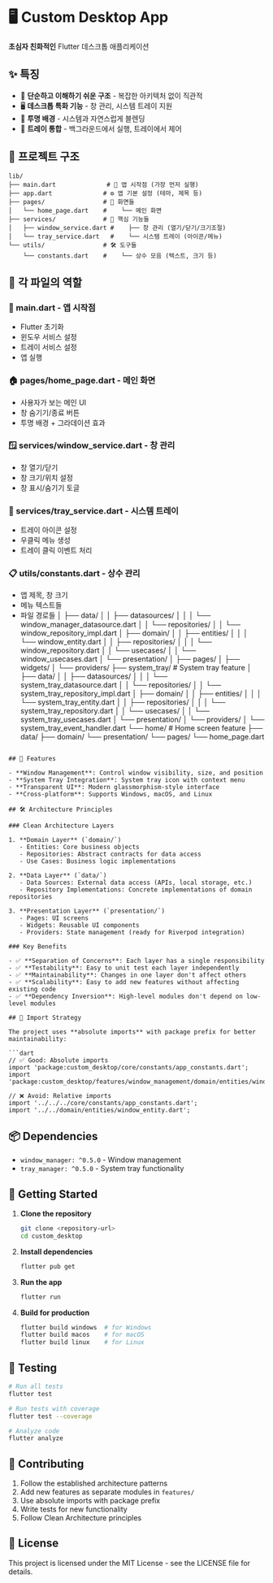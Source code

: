 # 🖥️ Custom Desktop App

**초심자 친화적인** Flutter 데스크톱 애플리케이션

## ✨ 특징

- 🎯 **단순하고 이해하기 쉬운 구조** - 복잡한 아키텍처 없이 직관적
- 🖥️ **데스크톱 특화 기능** - 창 관리, 시스템 트레이 지원
- 🎨 **투명 배경** - 시스템과 자연스럽게 블렌딩
- 📱 **트레이 통합** - 백그라운드에서 실행, 트레이에서 제어

## 📁 프로젝트 구조

```
lib/
├── main.dart              # 🚀 앱 시작점 (가장 먼저 실행)
├── app.dart              # ⚙️ 앱 기본 설정 (테마, 제목 등)
├── pages/                # 📄 화면들
│   └── home_page.dart    #    └── 메인 화면
├── services/             # 🔧 핵심 기능들
│   ├── window_service.dart #    ├── 창 관리 (열기/닫기/크기조절)
│   └── tray_service.dart   #    └── 시스템 트레이 (아이콘/메뉴)
└── utils/                # 🛠️ 도구들
    └── constants.dart    #    └── 상수 모음 (텍스트, 크기 등)
```

## 🎯 각 파일의 역할

### 📱 main.dart - 앱 시작점

- Flutter 초기화
- 윈도우 서비스 설정
- 트레이 서비스 설정
- 앱 실행

### 🏠 pages/home_page.dart - 메인 화면

- 사용자가 보는 메인 UI
- 창 숨기기/종료 버튼
- 투명 배경 + 그라데이션 효과

### 🪟 services/window_service.dart - 창 관리

- 창 열기/닫기
- 창 크기/위치 설정
- 창 표시/숨기기 토글

### 🔔 services/tray_service.dart - 시스템 트레이

- 트레이 아이콘 설정
- 우클릭 메뉴 생성
- 트레이 클릭 이벤트 처리

### 📋 utils/constants.dart - 상수 관리

- 앱 제목, 창 크기
- 메뉴 텍스트들
- 파일 경로들
  │ ├── data/
  │ │ ├── datasources/
  │ │ │ └── window_manager_datasource.dart
  │ │ └── repositories/
  │ │ └── window_repository_impl.dart
  │ ├── domain/
  │ │ ├── entities/
  │ │ │ └── window_entity.dart
  │ │ ├── repositories/
  │ │ │ └── window_repository.dart
  │ │ └── usecases/
  │ │ └── window_usecases.dart
  │ └── presentation/
  │ ├── pages/
  │ ├── widgets/
  │ └── providers/
  ├── system_tray/ # System tray feature
  │ ├── data/
  │ │ ├── datasources/
  │ │ │ └── system_tray_datasource.dart
  │ │ └── repositories/
  │ │ └── system_tray_repository_impl.dart
  │ ├── domain/
  │ │ ├── entities/
  │ │ │ └── system_tray_entity.dart
  │ │ ├── repositories/
  │ │ │ └── system_tray_repository.dart
  │ │ └── usecases/
  │ │ └── system_tray_usecases.dart
  │ └── presentation/
  │ └── providers/
  │ └── system_tray_event_handler.dart
  └── home/ # Home screen feature
  ├── data/
  ├── domain/
  └── presentation/
  └── pages/
  └── home_page.dart

````

## 🚀 Features

- **Window Management**: Control window visibility, size, and position
- **System Tray Integration**: System tray icon with context menu
- **Transparent UI**: Modern glassmorphism-style interface
- **Cross-platform**: Supports Windows, macOS, and Linux

## 🛠️ Architecture Principles

### Clean Architecture Layers

1. **Domain Layer** (`domain/`)
   - Entities: Core business objects
   - Repositories: Abstract contracts for data access
   - Use Cases: Business logic implementations

2. **Data Layer** (`data/`)
   - Data Sources: External data access (APIs, local storage, etc.)
   - Repository Implementations: Concrete implementations of domain repositories

3. **Presentation Layer** (`presentation/`)
   - Pages: UI screens
   - Widgets: Reusable UI components
   - Providers: State management (ready for Riverpod integration)

### Key Benefits

- ✅ **Separation of Concerns**: Each layer has a single responsibility
- ✅ **Testability**: Easy to unit test each layer independently
- ✅ **Maintainability**: Changes in one layer don't affect others
- ✅ **Scalability**: Easy to add new features without affecting existing code
- ✅ **Dependency Inversion**: High-level modules don't depend on low-level modules

## 🔧 Import Strategy

The project uses **absolute imports** with package prefix for better maintainability:

```dart
// ✅ Good: Absolute imports
import 'package:custom_desktop/core/constants/app_constants.dart';
import 'package:custom_desktop/features/window_management/domain/entities/window_entity.dart';

// ❌ Avoid: Relative imports
import '../../../core/constants/app_constants.dart';
import '../../domain/entities/window_entity.dart';
````

## 📦 Dependencies

- `window_manager: ^0.5.0` - Window management
- `tray_manager: ^0.5.0` - System tray functionality

## 🚀 Getting Started

1. **Clone the repository**

   ```bash
   git clone <repository-url>
   cd custom_desktop
   ```

2. **Install dependencies**

   ```bash
   flutter pub get
   ```

3. **Run the app**

   ```bash
   flutter run
   ```

4. **Build for production**
   ```bash
   flutter build windows  # for Windows
   flutter build macos    # for macOS
   flutter build linux    # for Linux
   ```

## 🧪 Testing

```bash
# Run all tests
flutter test

# Run tests with coverage
flutter test --coverage

# Analyze code
flutter analyze
```

## 🤝 Contributing

1. Follow the established architecture patterns
2. Add new features as separate modules in `features/`
3. Use absolute imports with package prefix
4. Write tests for new functionality
5. Follow Clean Architecture principles

## 📝 License

This project is licensed under the MIT License - see the LICENSE file for details.

